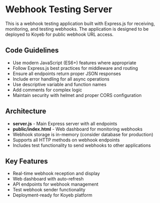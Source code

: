 <!-- Use this file to provide workspace-specific custom instructions to Copilot. For more details, visit https://code.visualstudio.com/docs/copilot/copilot-customization#_use-a-githubcopilotinstructionsmd-file -->

# Webhook Testing Server

This is a webhook testing application built with Express.js for receiving, monitoring, and testing webhooks. The application is designed to be deployed to Koyeb for public webhook URL access.

## Code Guidelines

- Use modern JavaScript (ES6+) features where appropriate
- Follow Express.js best practices for middleware and routing
- Ensure all endpoints return proper JSON responses
- Include error handling for all async operations
- Use descriptive variable and function names
- Add comments for complex logic
- Maintain security with helmet and proper CORS configuration

## Architecture

- **server.js** - Main Express server with all endpoints
- **public/index.html** - Web dashboard for monitoring webhooks
- Webhook storage is in-memory (consider database for production)
- Supports all HTTP methods on webhook endpoints
- Includes test functionality to send webhooks to other applications

## Key Features

- Real-time webhook reception and display
- Web dashboard with auto-refresh
- API endpoints for webhook management
- Test webhook sender functionality
- Deployment-ready for Koyeb platform
